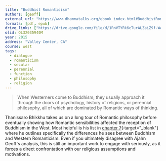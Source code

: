 ```yaml
---
title: "Buddhist Romanticism"
authors: [geoff]
external_url: "https://www.dhammatalks.org/ebook_index.html#BuddhistRomanticism"
formats: [pdf, epub]
drive_links: ["https://drive.google.com/file/d/1RnVTYRk6cTurALZaiZ9f-WwkBf55e1h-/view?usp=drivesdk", "https://drive.google.com/file/d/1jV_Gy9bjNXugcfNMwRlCJDkKjvppDvn3/view?usp=drivesdk"]
olid: OL32035940M
year: 2015
address: "Valley Center, CA"
course: west
tags:
  - dialogue
  - romanticism
  - secular
  - perennial
  - function
  - philosophy
  - religion
---
```


> When Westerners come to Buddhism, they usually approach it through the doors of psychology, history of religions, or perennial philosophy, all of which are dominated by Romantic ways of thinking.

Thanissaro Bhikkhu takes us on a long tour of Romantic philosophy before eventually showing how Romantic sensibilities affected the reception of Buddhism in the West. Most helpful is his list in [chapter 7](https://www.dhammatalks.org/books/BuddhistRomanticism/Section0012.html#sigil_toc_id_43){:target="_blank"} where he outlines specifically the differences he sees between Buddhism and Western Romanticism. Even if you ultimately disagree with Ajahn Geoff's analysis, this is still an important work to engage with seriously, as it forces a direct confrontation with our religious assumptions and motivations.

